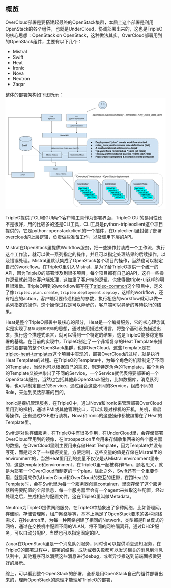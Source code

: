 ## 概览

OverCloud部署是要搭建起最终的OpenStack集群，本质上这个部署是利用OpenStack的各个组件，也就是UnderCloud，协调部署出来的，这也是TripleO的核心思想：OpenStack on OpenStack，这种做法其实。OverCloud部署用到的OpenStack组件，主要有以下几个：

* Mistral
* Swift
* Heat
* Ironic
* Nova
* Neutron
* Zaqar

整体的部署架构如下图所示：
![](/assets/overcloud.png)

TripleO提供了CLI和GUI两个客户端工具作为部署界面，TripleO GUI的易用性还不是很好，用的比较多的还是CLI工具，CLI工具是python-tripleoclient这个项目提供的，它是python-openstackclient的一个插件，在tripleclient里封装了部署overcloud的上层逻辑，负责做些准备工作，以及调用下层的API。

Mistral在OpenStack里提供Workflow服务，把一些操作封装成一个工作流，执行这个工作流，就可以做一系列指定的操作，并且可以指定处理结果的后续操作，以及错误处理。Mistral里默认集成了OpenStack各个项目的操作，当然也可以制定自己的workflow。在TripleO里引入Mistral，是为了给TripleO提供一个统一的API，因为TripleO的部署涉及到很多项目，每个项目都有自己的API，这样一些操作逻辑就必须在客户端处理，这加重了客户端的逻辑，也使得像triple-ui这样的项目很难做。TripleO用到的workflow都写在了[tripleo-common](/github.com/openstack/tripleo-common)这个项目中，定义了像`tripleo.plan.create`, `tripleo.deployment.deploy`，这样的workflow，还有相应的action，客户端只要传递相应的参数，执行相应的workflow就可以做一系列指定的操作，这个操作过程是可以异步的，客户端可以异步的等待执行的结果。

Heat是整个TripleO部署中最核心的部分，Heat是一个编排服务，它的核心理念其实是实现了`基础设施即代码`的思想，通过使用描述式语言，将整个基础设施描述出来，执行这个描述式语言，就可以得到一个特定的结果，这是TripleO能够稳定部署的基础。在目前的实现中，TripleO制定了一个非常复杂的Heat Template来描述将要部署的整个OpenStack集群，也即OverCloud，这些Template是在[tripleo-heat-templates](/github.com/openstack/tripleo-heat-templates)这个项目中实现的，部署OverCloud的过程，就是执行Heat Template的过程。在TripleO的Template中，为每个角色的机器制定了不同的Template，当然也可以根据自己的需求，制定特定角色的Template，每个角色的Template又被抽象出了不同的Service，一个Service就代表将要部署的一个OpenStack服务，当然也包括其他非OpenStack服务，比如数据库，消息队列等，也可以制定自己的Service，通过组合这些不同的Service，组成不同的Role，来达到灵活部署的目的。

Ironic是裸机管理服务，在TripleO中，通过Nova和Ironic来管理部署OverCloud里用到的裸机，通过IPMI或其他管理接口，可以实现对裸机的开机，关机，重启等操作，还有通过PXE进行装机，Nova和Ironic的这些操作都被编排在了Heat的Template里。

Swift是对象存储服务，在TripleO中有很多作用，在UnderCloud里，会存储部署OverCloud里用到的镜像，在Introspection里会用来存储收集回来的各个服务器的数据，在OverCloud里则主要用来存储Heat Template，因为Template并没有写死，而是定义了一些模板变量，方便定制，这些变量的值是存储在Mistral里的environment的，当然Heat里用到的变量不仅仅是从Mistral environment里来的，这些template和environment，在TripleO里一起被称作Plan，顾名思义，就是为部署一个OverCloud而制定的一个plan。除此之外，Swift还有一个重要作用，就是用来作为UnderCloud和OverCloud的交互的纽带，在跑Heat的Template时，会在Swift里为每一个服务器创建container，里面存储了这个服务器所需要配置的全部信息，每一个服务器里会有一个agent来拉取这些配置，经过处理之后，生成相应的配置文件，这在TripleO里叫做Metadata。

Neutron为TripleO提供网络服务，在TripleO中抽象出了多种网络，比如管理网，存储网，存储管理网，租户网络等等，基本上满足了OpenStack要求的各种网络需求，在Neutron里，为每一种网络创建了相同的Network，类型都是Flat模式的网络，通过在交换机中配置不同的VLAN，将不同的网络隔离开，通过DHCP服务，可以自动分配IP，当然也可以指定固定的IP。

Zaqar在OpenStack里是一个消息队列服务，同时也可以提供消息通知服务，在TripleO的部署过程中，部署的结果，成功或者失败都可以发送相关的消息到消息队列中，其他程序可以消费这些消息进行debug，或者异步推送到前端面板做更好的展示。

综上，可以看到整个OpenStack的部署，全都是用OpenStack自己的组件部署出来的，理解OpenStack的原理才能理解TripleO的部署，



